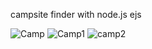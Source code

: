 campsite finder with node.js ejs 

![Camp](https://github.com/Bodesx/camp-site-finder/assets/104658283/b4b790a9-f327-44c8-a540-b5b6f7267986)
![Camp1](https://github.com/Bodesx/camp-site-finder/assets/104658283/c9eb86ed-3720-4ecc-b649-0aaf45fe056e)
![camp2](https://github.com/Bodesx/camp-site-finder/assets/104658283/2ff9f2f2-66cc-4e40-b1cf-5129a15c2639)
